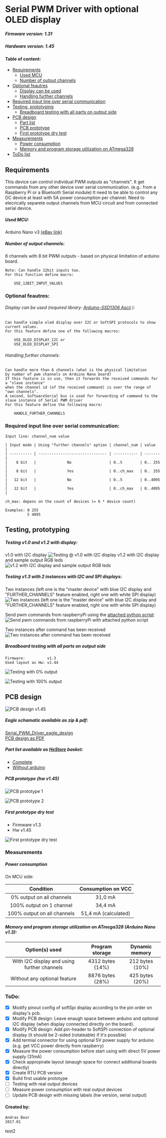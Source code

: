 # Serial PWM Driver with optional OLED display

##### Firmware version: 1.31
##### Hardware version: 1.45

#### Table of content:
- [Requirements](#Requirements)
  - [Used MCU](#Device)
  - [Number of output channels](#output_channels)
- [Optional feautres](#Optional_feautres)
  - [Display can be used](#Display_can_be_used)
  - [Handling further channels](#further_channels)
- [Required input line over serial communication](#Required_input_line)
- [Testing, prototyping](#testing_protoryping)
  - [Breadboard testing with all parts on output side](#Breadboard_testing_with_outputs)
- [PCB design](#PCB_design)
  - [Part list](#part_list)
  - [PCB prototype](#PCB_prototype)
  - [First prototype dry test](#prototype_dry_test)
- [Measurements](#Measurements)
  - [Power consumption](#power_consumption)
  - [Memory and program storage utilization on ATmega328](#memory_useage)
- [ToDo list](#todo)



## <a name="Requirements"> Requirements </a>

This device can control individual PWM outputs as "channels".
It get commands from any other device over serial communication. (e.g.: from a Raspberry Pi or a Bluetooth Serial module)
It need to be able to control any DC device at least with 5A power consumption per channel.
Need to elecrically separete output channels from MCU circuit and from connected serial device.


##### <a name="Device"> Used MCU: </a>
Arduino Nano v3 [(eBay link)](http://www.ebay.com/itm/191773759569?_trksid=p2057872.m2749.l2649&ssPageName=STRK%3AMEBIDX%3AIT)

##### <a name="output_channels"> Number of output channels: </a>
6 channels with 8 bit PWM outputs - based on physical limitation of arduino board.

    Note: Can handle 12bit inputs too.
    For this function define macro:

        USE_12BIT_INPUT_VALUES


### <a name="Optional_feautres"> Optional feautres: </a>

###### <a name="Display_can_be_used"> Display can be used </a> (required library: [Arduino-SSD1306 Ascii](https://github.com/bbkbarbar/Arduino-SSD1306Ascii) ):
    Can handle simple oled display over I2C or SoftSPI protocols to show current values.
    For this feature define one of the following macros:

        USE_OLED_DISPLAY_I2C or
        USE_OLED_DISPLAY_SPI


###### <a name="further_channels"> Handling further channels: </a>
    Can handle more than 6 channels (what is the physical limitation
    by number of pwm channels on Arduino Nano board)
    If this feature is in use, then it forwards the received commands for a "slave instance"
    when the channel id (of the received command) is over the range of "own channels".
    A second, SoftwareSerial bus is used for forwarding of command to the slave instance of Serial PWM driver
    For this feature define the following macro:

        HANDLE_FURTHER_CHANNELS

### <a name="Required_input_line"> Required input line over serial communication: </a>
    Input line: channel_num value

    | Input mode | Using "further channels" option | channel_num | value   |
    | ---------- | ------------------------------- | ----------- | ------- |
    |    8 bit   |              No                 | 0..5        | 0.. 255 |
    |    8 bit   |              Yes                | 0..ch_max   | 0.. 255 |
    |   12 bit   |              No                 | 0..5        | 0..4095 |
    |   12 bit   |              Yes                | 0..ch_max   | 0..4095 |

    ch_max: depens on the count of devices (= 6 * device count)

    Examples: 0 255
              5 4095

## <a name="testing_protoryping"> Testing, prototyping </a>

##### Testing v1.0 and v1.2 with display:
v1.0 with I2C display
![Testing @ v1.0 with I2C display](https://raw.githubusercontent.com/bbkbarbar/Serial_PWM_Driver_with_OLED/master/Documents/Testing_v1_0.png "v1.0 with I2C display")
v1.2 with I2C display and sample output RGB leds
![v1.2 with I2C display and sample output RGB leds](https://raw.githubusercontent.com/bbkbarbar/Serial_PWM_Driver_with_OLED/master/Documents/Breadboard_Testing_v1.2.png "v1.2 with I2C display and sample output RGB leds")

##### Testing v1.3 with 2 instances with I2C and SPI displays:

Two instances (left one is the "master device" with blue I2C display and "FURTHER_CHANNELS" feature enabled, right one with white SPI display)
![Two instances (left one is the "master device" with blue I2C display and "FURTHER_CHANNELS" feature enabled, right one with white SPI display)](https://raw.githubusercontent.com/bbkbarbar/Serial_PWM_Driver_with_OLED/master/Documents/Testing_-_v1.3_with_2_instances_1.png)

Send pwm commands from raspberryPi using the [attached python script](https://github.com/bbkbarbar/Serial_PWM_Driver_with_OLED/blob/master/Testing_with_RaspberryPi/pwm_serial_12ch.py):
![Send pwm commands from raspberryPi with attached python script](https://raw.githubusercontent.com/bbkbarbar/Serial_PWM_Driver_with_OLED/master/Documents/Testing_-_Send_commands_from_Pi.png "Send pwm commands from raspberryPi with attached python script")

Two instances after command has been received
![Two instances after command has been received](https://raw.githubusercontent.com/bbkbarbar/Serial_PWM_Driver_with_OLED/master/Documents/Testing_-_v1.3_with_2_instances_2.png "Two instances after command has been received")


##### <a name="Breadboard_testing_with_outputs"> Breadboard testing with all parts on output side </a>
    Firmware:          v1.3
    Used layout as Hw: v1.44

![Testing with 0% output](https://github.com/bbkbarbar/Serial_PWM_Driver_with_OLED/raw/master/Documents/Overall_testing/Control_12V_LED_strip_Powered_from_PI_5V_OFF.png)

![Testing with 100% output](https://github.com/bbkbarbar/Serial_PWM_Driver_with_OLED/raw/master/Documents/Overall_testing/Control_12V_LED_strip_Powered_from_PI_5V_ON.png)

## <a name="PCB_design"> PCB design </a>
![PCB design v1.45](https://raw.githubusercontent.com/bbkbarbar/Serial_PWM_Driver_with_OLED/master/Documents/PCB_design_1.45.png)

##### Eagle schamatic available as zip & pdf:
[Serial_PWM_Driver_eagle_design](https://github.com/bbkbarbar/Serial_PWM_Driver_with_OLED/blob/master/Schematic_designs/Eagle_designs/Serial_PWM_driver_-_Eagle_desing.zip)
<br>[PCB design as PDF](https://github.com/bbkbarbar/Serial_PWM_Driver_with_OLED/raw/master/Schematic_designs/Eagle_designs/PCB_design_v1.45_bottom.pdf)

##### <a name="part_list"> Part list </a> available as [HeStore](https://www.hestore.hu/) basket:
 - [Complete](https://raw.githubusercontent.com/bbkbarbar/Serial_PWM_Driver_with_OLED/master/Schematic_designs/Part%20lists/hestore_buy_list_v1.45_Complete.xml)
 - [Without arduino](https://raw.githubusercontent.com/bbkbarbar/Serial_PWM_Driver_with_OLED/master/Schematic_designs/Part%20lists/hestore_buy_list_v1.45_without_Arduino.xml)

##### <a name="PCB_prototype"> PCB prototype </a> (hw v1.45)
![PCB prototype 1](https://github.com/bbkbarbar/Serial_PWM_Driver_with_OLED/raw/master/Documents/Board_prototype/pcb_prototype_1.png)

![PCB prototype 2](https://github.com/bbkbarbar/Serial_PWM_Driver_with_OLED/raw/master/Documents/Board_prototype/pcb_prototype_2.png)

##### <a name="prototype_dry_test"> First prototype dry test </a>
 - Firmware v1.3
 - Hw v1.45

![First prototype dry test](https://github.com/bbkbarbar/Serial_PWM_Driver_with_OLED/raw/master/Documents/Overall_testing/Prototype_dry_test.png)


### <a name="Measurements"> Measurements </a>

##### <a name="power_consumption"> Power consumption </a>
On MCU side:

| Condition                   | Consumption on VCC    |
| :-------------------------: | :-------------------: |
| 0% output on all channels   | 31,0 mA               |
| 100% output on 1 channel    | 34,4 mA               |
| 100% output on all channels | 51,4 mA (calculated)  |

##### <a name="memory_useage">  Memory and program storage utilization on ATmega328 </a> (Arduino Nano v1.3):

| Option(s) used                              | Program storage  | Dynamic memory  |
| :-----------------------------------------: | :--------------: | :-------------: |
| With I2C display and using further channels | 4312 bytes (14%) | 212 bytes (10%) |
| Without any optional feature                | 8876 bytes (28%) | 425 bytes (20%) |



### <a name="todo"> ToDo: </a>
 - [x] Modify pinout config of softSpi display according to the pin order on display's pcb.
 - [x] Modify PCB design: Leave enaugh space between arduino and optional I2C display (when display connected directly on the board).
 - [X] Modify PCB design: Add pin-header to SoftSPI connection of optional display (it should be 2-sided (rotateable) if it's possible)
 - [X] Add termial connector for using optional 5V power supply for arduino (e.g. get VCC power directly from raspberry)
 - [X] Measure the power consumption before start using with direct 5V power supply (31mA)
 - [X] Check appropirate layout (enaugh space for connect additional boards directly)
 - [X] Create RTU PCB version
 - [X] Build first usable prototype
 - [ ] Testing with real output devices
 - [ ] Measure power consumption with real output devices
 - [ ] Update PCB design with missing labels (hw version, serial output)

#### Created by:
    Andras Boor
    2017.01

test2
